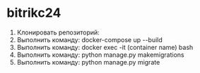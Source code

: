 # bitrikc24

1) Клонировать репозиторий:
2) Выполнить команду: docker-compose up --build
3) Выполнить команду: docker exec -it (container name) bash
4) Выполнить команду: python manage.py makemigrations
5) Выполнить команду: python manage.py migrate
